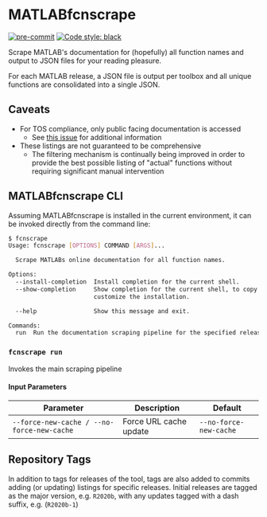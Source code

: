 # MATLABfcnscrape
[![pre-commit](https://img.shields.io/badge/pre--commit-enabled-brightgreen?logo=pre-commit&logoColor=white)](https://github.com/pre-commit/pre-commit)
[![Code style: black](https://img.shields.io/badge/code%20style-black-black)](https://github.com/psf/black)

Scrape MATLAB's documentation for (hopefully) all function names and output to JSON files for your reading pleasure.

For each MATLAB release, a JSON file is output per toolbox and all unique functions are consolidated into a single JSON.

## Caveats
* For TOS compliance, only public facing documentation is accessed
  * See [this issue](https://github.com/StackOverflowMATLABchat/MATLABfcnscrape/issues/2) for additional information
* These listings are not guaranteed to be comprehensive
  * The filtering mechanism is continually being improved in order to provide the best possible listing of "actual" functions without requiring significant manual intervention

## MATLABfcnscrape CLI
Assuming MATLABfcnscrape is installed in the current environment, it can be invoked directly from the command line:

```bash
$ fcnscrape
Usage: fcnscrape [OPTIONS] COMMAND [ARGS]...

  Scrape MATLABs online documentation for all function names.

Options:
  --install-completion  Install completion for the current shell.
  --show-completion     Show completion for the current shell, to copy it or
                        customize the installation.

  --help                Show this message and exit.

Commands:
  run  Run the documentation scraping pipeline for the specified release.
```

### `fcnscrape run`
Invokes the main scraping pipeline
#### Input Parameters
| Parameter                                  | Description            | Default                |
|--------------------------------------------|------------------------|------------------------|
| `--force-new-cache / --no-force-new-cache` | Force URL cache update | `--no-force-new-cache` |


## Repository Tags
In addition to tags for releases of the tool, tags are also added to commits adding (or updating) listings for specific releases. Initial releases are tagged as the major version, e.g. `R2020b`, with any updates tagged with a dash suffix, e.g. (`R2020b-1`)
